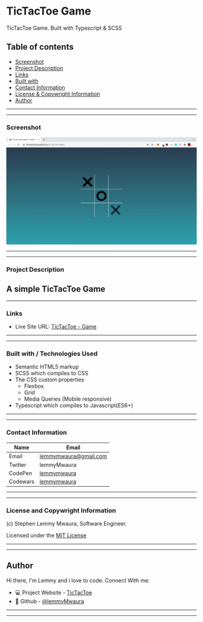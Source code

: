 # TicTacToe Game
TicTacToe Game. Built with Typescript & SCSS

## Table of contents
  - [Screenshot](#screenshot)
  - [Project Description](#Project-description) 
  - [Links](#links)
  - [Built with](#built-with)
  - [Contact Information](#contact-information)
  - [License & Copywright Information](#License-and-Copywright-Information)
  - [Author](#author)
---
___

### Screenshot
![Website](./Images/web.png)
___
---
### Project Description

A simple TicTacToe Game
---
___
### Links

- Live Site URL: [TicTacToe - Game](https://lemmymwaura.github.io/Tic-Tac-Toe-Game/)

---
___
### Built with / Technologies Used

- Semantic HTML5 markup
- SCSS which compiles to CSS
- The CSS custom properties
  - Flexbox
  - Grid
  - Media Queries (Mobile responsive)
- Typescript which compiles to Javascript(ES6+)

---
___
### Contact Information

| Name   | Email               |
|--------|---------------------|
| Email  | lemmymwaura@gmail.com |
| Twitter| lemmyMwaura |
| CodePen | [lemmymwaura](https://codepen.io/lemmymwaura) |
| Codewars | [lemmymwaura](https://www.codewars.com/users/LemmyMwaura) |

---
___
### License and Copywright Information
(c) Stephen Lemmy Mwaura, Software Engineer.

Licensed under the [MIT License](LICENSE)

---
___
## Author 
Hi there, I'm Lemmy and i love to code. Connect With me:

- 💻 Project Website - [TicTacToe](https://lemmymwaura.github.io/Tic-Tac-Toe-Game/)
- 🎱 Github - [@lemmyMwaura](https://github.com/LemmyMwaura)

---
___
